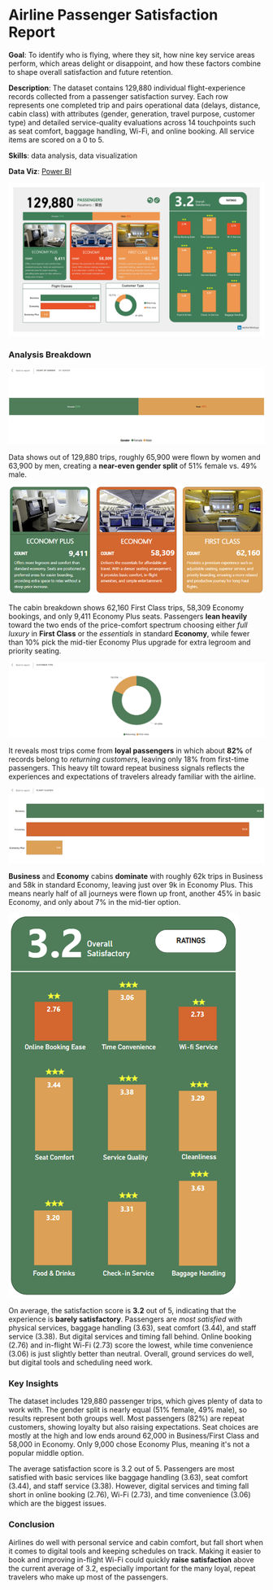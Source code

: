 # Airline Passenger Satisfaction Report

**Goal**: To identify who is flying, where they sit, how nine key service areas perform, which areas delight or disappoint, and how these factors combine to shape overall satisfaction and future retention.

**Description**: The dataset contains 129,880 individual flight-experience records collected from a passenger satisfaction survey. Each row represents one completed trip and pairs operational data (delays, distance, cabin class) with attributes (gender, generation, travel purpose, customer type) and detailed service-quality evaluations across 14 touchpoints such as seat comfort, baggage handling, Wi-Fi, and online booking. All service items are scored on a 0 to 5.

**Skills**: data analysis, data visualization

**Data Viz**: [Power BI](https://github.com/jpmontuya/airline-passenger-satisfaction-report/blob/3b6a332c3cccef97296beb9e047f38ecf84192ab/airline%20passenger%20satisfaction%20report.pbix)

![Full Screenshot](https://github.com/jpmontuya/airline-passenger-satisfaction-report/blob/2b48a095cdca323ddfa5845e4e1a2216563e0830/airline%20passenger%20satisfaction%20full%20sc.jpg)

### Analysis Breakdown ###

![screenshot 2](https://github.com/jpmontuya/airline-passenger-satisfaction-report/blob/2b48a095cdca323ddfa5845e4e1a2216563e0830/aps%20sc%202.png)

Data shows out of 129,880 trips, roughly 65,900 were flown by women and 63,900 by men, creating a **near-even gender split** of 51% female vs. 49% male. 

![screenshot 3](https://github.com/jpmontuya/airline-passenger-satisfaction-report/blob/2b48a095cdca323ddfa5845e4e1a2216563e0830/aps%20sc%203.png)

The cabin breakdown shows 62,160 First Class trips, 58,309 Economy bookings, and only 9,411 Economy Plus seats. Passengers **lean heavily** toward the two ends of the price-comfort spectrum choosing either _full luxury_ in **First Class** or the _essentials_ in standard **Economy**, while fewer than 10% pick the mid-tier Economy Plus upgrade for extra legroom and priority seating.

![screenshot 6](https://github.com/jpmontuya/airline-passenger-satisfaction-report/blob/2b48a095cdca323ddfa5845e4e1a2216563e0830/aps%20sc%206.png)

It reveals most trips come from **loyal passengers** in which about **82%** of records belong to _returning customers_, leaving only 18% from first-time passengers. This heavy tilt toward repeat business signals reflects the experiences and expectations of travelers already familiar with the airline.

![screenshot 5](https://github.com/jpmontuya/airline-passenger-satisfaction-report/blob/2b48a095cdca323ddfa5845e4e1a2216563e0830/aps%20sc%205.png)

**Business** and **Economy** cabins **dominate** with roughly 62k trips in Business and 58k in standard Economy, leaving just over 9k in Economy Plus. This means nearly half of all journeys were flown up front, another 45% in basic Economy, and only about 7% in the mid-tier option.

![screenshot 4](https://github.com/jpmontuya/airline-passenger-satisfaction-report/blob/2b48a095cdca323ddfa5845e4e1a2216563e0830/aps%20sc%204.png)

On average, the satisfaction score is **3.2** out of 5, indicating that the experience is **barely satisfactory**. Passengers are _most satisfied_ with physical services, baggage handling (3.63), seat comfort (3.44), and staff service (3.38). But digital services and timing fall behind. Online booking (2.76) and in-flight Wi-Fi (2.73) score the lowest, while time convenience (3.06) is just slightly better than neutral. Overall, ground services do well, but digital tools and scheduling need work.

### Key Insights ##

The dataset includes 129,880 passenger trips, which gives plenty of data to work with. The gender split is nearly equal (51% female, 49% male), so results represent both groups well. Most passengers (82%) are repeat customers, showing loyalty but also raising expectations. Seat choices are mostly at the high and low ends around 62,000 in Business/First Class and 58,000 in Economy. Only 9,000 chose Economy Plus, meaning it's not a popular middle option.

The average satisfaction score is 3.2 out of 5. Passengers are most satisfied with basic services like baggage handling (3.63), seat comfort (3.44), and staff service (3.38). However, digital services and timing fall short in online booking (2.76), Wi-Fi (2.73), and time convenience (3.06) which are the biggest issues.

### Conclusion ###

Airlines do well with personal service and cabin comfort, but fall short when it comes to digital tools and keeping schedules on track. Making it easier to book and improving in-flight Wi-Fi could quickly **raise satisfaction** above the current average of 3.2, especially important for the many loyal, repeat travelers who make up most of the passengers.
